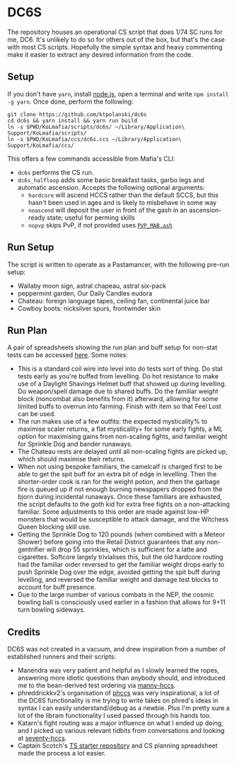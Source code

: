 # DC6S

The repository houses an operational CS script that does 1/74 SC runs for me, DC6. It's unlikely to do so for others out of the box, but that's the case with most CS scripts. Hopefully the simple syntax and heavy commenting make it easier to extract any desired information from the code.

## Setup

If you don't have `yarn`, install [node.js](https://nodejs.org/en/), open a terminal and write `npm install -g yarn`. Once done, perform the following:

```
git clone https://github.com/ktpolanski/dc6s
cd dc6s && yarn install && yarn run build
ln -s $PWD/KoLmafia/scripts/dc6s/ ~/Library/Application\ Support/KoLmafia/scripts/
ln -s $PWD/KoLmafia/ccs/dc6s.ccs ~/Library/Application\ Support/KoLmafia/ccs/
```

This offers a few commands accessible from Mafia's CLI:

-   `dc6s` performs the CS run.
-   `dc6s_halfloop` adds some basic breakfast tasks, garbo legs and automatic ascension. Accepts the following optional arguments:
    -   `hardcore` will ascend HCCS rather than the default SCCS, but this hasn't been used in ages and is likely to misbehave in some way
    -   `noascend` will deposit the user in front of the gash in an ascension-ready state; useful for perming skills
    -   `nopvp` skips PvP, if not provided uses [`PVP_MAB.ash`](https://kolmafia.us/threads/a-multi-armed-bandit-pvp-script.27391/)

## Run Setup

The script is written to operate as a Pastamancer, with the following pre-run setup:

-   Wallaby moon sign, astral chapeau, astral six-pack
-   peppermint garden, Our Daily Candles eudora
-   Chateau: foreign language tapes, ceiling fan, continental juice bar
-   Cowboy boots: nicksilver spurs, frontwinder skin

## Run Plan

A pair of spreadsheets showing the run plan and buff setup for non-stat tests can be accessed [here](https://docs.google.com/spreadsheets/d/1uJ1DOd12r0VuOmfv0_FZXPMmtZ0Ln2FJUenFkhsFRHk/edit#gid=1823036652). Some notes:

-   This is a standard coil wire into level into do tests sort of thing. Do stat tests early as you're buffed from levelling. Do hot resistance to make use of a Daylight Shavings Helmet buff that showed up during levelling. Do weapon/spell damage due to shared buffs. Do the familiar weight block (noncombat also benefits from it) afterward, allowing for some limited buffs to overrun into farming. Finish with item so that Feel Lost can be used.
-   The run makes use of a few outfits: the expected mysticality% to maximise scaler returns, a flat mysticality+ for some early fights, a ML option for maximising gains from non-scaling fights, and familiar weight for Sprinkle Dog and bander runaways.
-   The Chateau rests are delayed until all non-scaling fights are picked up, which should maximise their returns.
-   When not using bespoke familiars, the camelcalf is charged first to be able to get the spit buff for an extra bit of edge in levelling. Then the shorter-order cook is ran for the weight potion, and then the garbage fire is queued up if not enough burning newspapers dropped from the bjorn during incidental runaways. Once these familiars are exhausted, the script defaults to the goth kid for extra free fights on a non-attacking familiar. Some adjustments to this order are made against low-HP monsters that would be susceptible to attack damage, and the Witchess Queen blocking skill use.
-   Getting the Sprinkle Dog to 120 pounds (when combined with a Meteor Shower) before going into the Retail District guarantees that any non-gentrifier will drop 55 sprinkles, which is sufficient for a latte and cigarettes. Softcore largely trivialises this, but the old hardcore routing had the familiar order reversed to get the familiar weight drops early to push Sprinkle Dog over the edge, avoided getting the spit buff during levelling, and reversed the familiar weight and damage test blocks to account for buff presence.
-   Due to the large number of various combats in the NEP, the cosmic bowling ball is consciously used earlier in a fashion that allows for 9+11 turn bowling sideways.

## Credits

DC6S was not created in a vacuum, and drew inspiration from a number of established runners and their scripts:

-   Manendra was very patient and helpful as I slowly learned the ropes, answering more idiotic questions than anybody should, and introduced me to the bean-derived test ordering via [manny-hccs](https://github.com/lewismd13/manny-hccs).
-   phreddrickkv2's organisation of [phccs](https://github.com/horrible-little-slime/phccs) was very inspirational, a lot of the DC6S functionality is me trying to write takes on phred's ideas in syntax I can easily understand/debug as a newbie. Plus I'm pretty sure a lot of the libram functionality I used passed through his hands too.
-   Katarn's fight routing was a major influence on what I ended up doing, and I picked up various relevant tidbits from conversations and looking at [seventy-hccs](https://github.com/s-k-z/seventy-hccs).
-   Captain Scotch's [TS starter repository](https://github.com/docrostov/kol-ts-starter) and CS planning spreadsheet made the process a lot easier.
